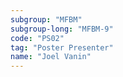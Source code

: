 ```yaml
---
subgroup: "MFBM"
subgroup-long: "MFBM-9"
code: "PS02"
tag: "Poster Presenter"
name: "Joel Vanin"
---
```

